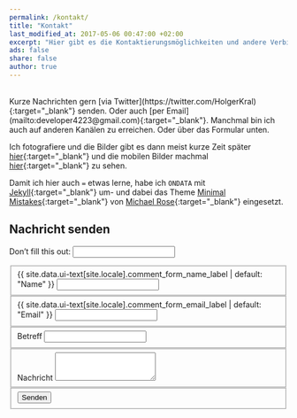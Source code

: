 ```yaml
---
permalink: /kontakt/
title: "Kontakt"
last_modified_at: 2017-05-06 00:47:00 +02:00 
excerpt: "Hier gibt es die Kontaktierungsmöglichkeiten und andere Verbindungen."
ads: false
share: false
author: true
---
```

<br />
Kurze Nachrichten gern [via Twitter](https://twitter.com/HolgerKral){:target="_blank"} senden. Oder auch [per Email](mailto:developer4223@gmail.com){:target="_blank"}. Manchmal bin ich auch auf anderen Kanälen zu erreichen. Oder über das Formular unten.

Ich fotografiere und die Bilder gibt es dann meist kurze Zeit später [hier](https://kral-photography.com){:target="_blank"} und die mobilen Bilder machmal [hier](https://hym-on-tour.holgerkral.de){:target="_blank"} zu sehen.

Damit ich hier auch `=` etwas lerne, habe ich `ONDATA` mit [Jekyll](https://jekyllrb.com/docs/home){:target="_blank"} um- und dabei das Theme [Minimal Mistakes](https://mmistakes.github.io/minimal-mistakes/){:target="_blank"} von [Michael Rose](https://mademistakes.com/){:target="_blank"} eingesetzt.

<h2>Nachricht senden</h2>

<form name="contact" netlify-honeypot="bot-field" action="/_pages/thankyou.html" netlify>
  <p class="hidden">
    <label>Don’t fill this out: <input name="bot-field"></label>
  </p>
  <fieldset>
    <label for="name"><span class="label-required">{{ site.data.ui-text[site.locale].comment_form_name_label | default: "Name" }}</span></label>
    <input type="text" name="name" tabindex="1" />
  </fieldset>
  <fieldset>
    <label for="email"><span class="label-required">{{ site.data.ui-text[site.locale].comment_form_email_label | default: "Email" }}</span></label>
    <input type="email" name="email" tabindex="3" />
  </fieldset>
  <fieldset>
    <label for="subject">Betreff</label>
    <input type="text" name="subject" tabindex="3"/>
  </fieldset>
  <fieldset>
    <label for="message"><span class="label-required">Nachricht</span></label>
    <textarea name="message" rows="3" tabindex="4"></textarea>
  </fieldset>
  <fieldset>
    <button type="submit" tabindex="5" class="btn">Senden</button>
  </fieldset>
</form>